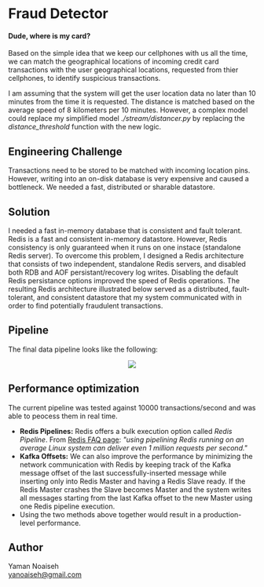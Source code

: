 # Fraud Detector
#### Dude, where is my card?

Based on the simple idea that we keep our cellphones with us all the time, we can match the geographical locations of incoming credit card transactions with the user geographical locations, requested from thier cellphones, to identify suspicious transactions.

I am assuming that the system will get the user location data no later than 10 minutes from the time it is requested. The distance is matched based on the average speed of 8 kilometers per 10 minutes. However, a complex model could replace my simplified model *./stream/distancer.py* by replacing the *distance_threshold* function with the new logic.

## Engineering Challenge
Transactions need to be stored to be matched with incoming location pins. However, writing into an on-disk database is very expensive and caused a bottleneck. We needed a fast, distributed or sharable datastore.

## Solution
I needed a fast in-memory database that is consistent and fault tolerant.
Redis is a fast and consistent in-memory datastore. However, Redis consistency is only guaranteed when it runs on one instace (standalone Redis server).
To overcome this problem, I designed a Redis architecture that consists of two independent, standalone Redis servers, and disabled both RDB and AOF persistant/recovery log writes. Disabling the default Redis persistance options improved the speed of Redis operations. The resulting Redis architecture illustrated below served as a distributed, fault-tolerant, and consistent datastore that my system communicated with in order to find potentially fraudulent transactions.

## Pipeline
The final data pipeline looks like the following:
<p align="center">
  <img src="https://user-images.githubusercontent.com/10068563/40402638-d431b686-5e1a-11e8-9c22-efdec79be42f.png"/>
</p>

## Performance optimization
The current pipeline was tested against 10000 transactions/second and was able to peocess them in real time.  
  - **Redis Pipelines:** Redis offers a bulk execution option called *Redis Pipeline*. From [Redis FAQ page](https://redis.io/topics/faq): *"using pipelining Redis running on an average Linux system can deliver even 1 million requests per second."*  
  - **Kafka Offsets:** We can also improve the performance by minimizing the network communication with Redis by keeping track of the Kafka message offset of the last successfully-inserted message while inserting only into Redis Master and having a Redis Slave ready. If the Redis Master crashes the Slave becomes Master and the system writes all messages starting from the last Kafka offset to the new Master using one Redis pipeline execution.
  - Using the two methods above together would result in a production-level performance.

## Author
Yaman Noaiseh  
yanoaiseh@gmail.com
